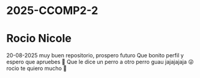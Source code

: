 # 2025-CCOMP2-2

# Rocio Nicole
20-08-2025
muy buen repositorio, prospero futuro 
Que bonito perfil y espero que apruebes 🫡
Que le dice un perro a otro perro
guau
jajajajaja
😜
rocio te quiero mucho 🥰